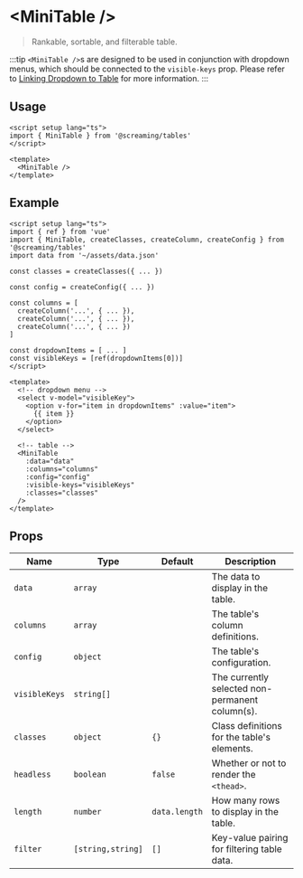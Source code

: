 # &lt;MiniTable /&gt;

> Rankable, sortable, and filterable table.

:::tip
`<MiniTable />`s are designed to be used in conjunction with dropdown menus, which should be connected to the `visible-keys` prop. Please refer to [Linking Dropdown to Table](../examples/linking-dropdown-to-table.md) for more information.
:::

## Usage

```vue
<script setup lang="ts">
import { MiniTable } from '@screaming/tables'
</script>

<template>
  <MiniTable />
</template>
```

## Example

```vue
<script setup lang="ts">
import { ref } from 'vue'
import { MiniTable, createClasses, createColumn, createConfig } from '@screaming/tables'
import data from '~/assets/data.json'

const classes = createClasses({ ... })

const config = createConfig({ ... })

const columns = [
  createColumn('...', { ... }),
  createColumn('...', { ... }),
  createColumn('...', { ... })
]

const dropdownItems = [ ... ]
const visibleKeys = [ref(dropdownItems[0])]
</script>

<template>
  <!-- dropdown menu -->
  <select v-model="visibleKey">
    <option v-for="item in dropdownItems" :value="item">
      {{ item }}
    </option>
  </select>

  <!-- table -->
  <MiniTable
    :data="data"
    :columns="columns"
    :config="config"
    :visible-keys="visibleKeys"
    :classes="classes"
  />
</template>
```

## Props

| Name          | Type              | Default       | Description                                     |
| ------------- | ----------------- | ------------- | ----------------------------------------------- |
| `data`        | `array`           |               | The data to display in the table.               |
| `columns`     | `array`           |               | The table's column definitions.                 |
| `config`      | `object`          |               | The table's configuration.                      |
| `visibleKeys` | `string[]`        |               | The currently selected non-permanent column(s). |
| `classes`     | `object`          | `{}`          | Class definitions for the table's elements.     |
| `headless`    | `boolean`         | `false`       | Whether or not to render the `<thead>`.         |
| `length`      | `number`          | `data.length` | How many rows to display in the table.          |
| `filter`      | `[string,string]` | `[]`          | Key-value pairing for filtering table data.     |
